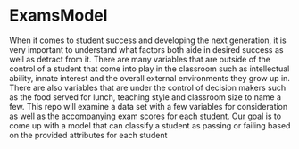 # ExamsModel
When it comes to student success and developing the next generation, it is very important to understand what factors both aide in desired success as well as detract from it. There are many variables that are outside of the control of a student that come into play in the classroom such as intellectual ability, innate interest and the overall external environments they grow up in. There are also variables that are under the control of decision makers such as the food served for lunch, teaching style and classroom size to name a few. This repo will examine a data set with a few variables for consideration as well as the accompanying exam scores for each student. Our goal is to come up with a model that can classify a student as passing or failing based on the provided attributes for each student
